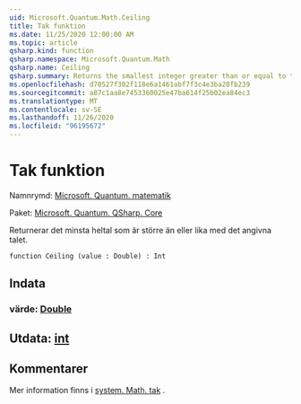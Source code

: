 ```yaml
---
uid: Microsoft.Quantum.Math.Ceiling
title: Tak funktion
ms.date: 11/25/2020 12:00:00 AM
ms.topic: article
qsharp.kind: function
qsharp.namespace: Microsoft.Quantum.Math
qsharp.name: Ceiling
qsharp.summary: Returns the smallest integer greater than or equal to the specified number.
ms.openlocfilehash: d70527f302f118e6a1461abf7f3c4e3ba28fb239
ms.sourcegitcommit: a87c1aa8e7453360025e47ba614f25b02ea84ec3
ms.translationtype: MT
ms.contentlocale: sv-SE
ms.lasthandoff: 11/26/2020
ms.locfileid: "96195672"
---
```

# <a name="ceiling-function"></a>Tak funktion

Namnrymd: [Microsoft. Quantum. matematik](xref:Microsoft.Quantum.Math)

Paket: [Microsoft. Quantum. QSharp. Core](https://nuget.org/packages/Microsoft.Quantum.QSharp.Core)


Returnerar det minsta heltal som är större än eller lika med det angivna talet.

```qsharp
function Ceiling (value : Double) : Int
```


## <a name="input"></a>Indata

### <a name="value--double"></a>värde: [Double](xref:microsoft.quantum.lang-ref.double)





## <a name="output--int"></a>Utdata: [int](xref:microsoft.quantum.lang-ref.int)



## <a name="remarks"></a>Kommentarer

Mer information finns i [system. Math. tak](https://docs.microsoft.com/dotnet/api/system.math.ceiling) .